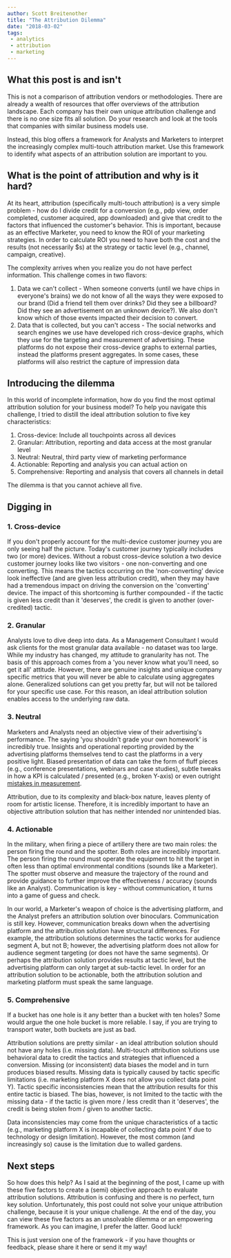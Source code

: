 ```yaml
---
author: Scott Breitenother
title: "The Attribution Dilemma"
date: "2018-03-02"
tags: 
 - analytics
 - attribution
 - marketing
---
```


## What this post is and isn't
This is not a comparison of attribution vendors or methodologies. There are already a wealth of resources that offer overviews of the attribution landscape. Each company has their own unique attribution challenge and there is no one size fits all solution. Do your research and look at the tools that companies with similar business models use.

Instead, this blog offers a framework for Analysts and Marketers to interpret the increasingly complex multi-touch attribution market. Use this framework to identify what aspects of an attribution solution are important to you.


## What is the point of attribution and why is it hard?
At its heart, attribution (specifically multi-touch attribution) is a very simple problem - how do I divide credit for a conversion (e.g., pdp view, order completed, customer acquired, app downloaded) and give that credit to the factors that influenced the customer's behavior. This is important, because as an effective Marketer, you need to know the ROI of your marketing strategies. In order to calculate ROI you need to have both the cost and the results (not necessarily $s) at the strategy or tactic level (e.g., channel, campaign, creative).

The complexity arrives when you realize you do not have perfect information. This challenge comes in two flavors:

1. Data we can't collect - When someone converts (until we have chips in everyone's brains) we do not know of all the ways they were exposed to our brand (Did a friend tell them over drinks? Did they see a billboard? Did they see an advertisement on an unknown device?). We also don't know which of those events impacted their decision to convert.
2. Data that is collected, but you can't access - The social networks and search engines we use have developed rich cross-device graphs, which they use for the targeting and measurement of advertising. These platforms do not expose their cross-device graphs to external parties, instead the platforms present aggregates. In some cases, these platforms will also restrict the capture of impression data


## Introducing the dilemma
In this world of incomplete information, how do you find the most optimal attribution solution for your business model? To help you navigate this challenge, I tried to distill the ideal attribution solution to five key characteristics: 

1. Cross-device: Include all touchpoints across all devices
2. Granular: Attribution, reporting and data access at the most granular level
3. Neutral: Neutral, third party view of marketing performance
4. Actionable: Reporting and analysis you can actual action on
5. Comprehensive: Reporting and analysis that covers all channels in detail

The dilemma is that you cannot achieve all five.

## Digging in
### 1. Cross-device
If you don't properly account for the multi-device customer journey you are only seeing half the picture. Today's customer journey typically includes two (or more) devices. Without a robust cross-device solution a two device customer journey looks like two visitors - one non-converting and one converting. This means the tactics occurring on the 'non-converting' device look ineffective (and are given less attribution credit), when they may have had a tremendous impact on driving the conversion on the 'converting' device. The impact of this shortcoming is further compounded - if the tactic is given less credit than it 'deserves', the credit is given to another (over-credited) tactic.

### 2. Granular
Analysts love to dive deep into data. As a Management Consultant I would ask clients for the most granular data available - no dataset was too large. While my industry has changed, my attitude to granularity has not. The basis of this approach comes from a 'you never know what you'll need, so get it all' attitude. However, there are genuine insights and unique company specific metrics that you will never be able to calculate using aggregates alone. Generalized solutions can get you pretty far, but will not be tailored for your specific use case. For this reason, an ideal attribution solution enables access to the underlying raw data.


### 3. Neutral
Marketers and Analysts need an objective view of their advertising's performance. The saying 'you shouldn't grade your own homework' is incredibly true. Insights and operational reporting provided by the advertising platforms themselves tend to cast the platforms in a very positive light. Biased presentation of data can take the form of fluff pieces (e.g., conference presentations, webinars and case studies), subtle tweaks in how a KPI is calculated / presented (e.g., broken Y-axis) or even outright [mistakes in measurement](https://www.wsj.com/articles/facebook-overestimated-key-video-metric-for-two-years-1474586951).

Attribution, due to its complexity and black-box nature, leaves plenty of room for artistic license. Therefore, it is incredibly important to have an objective attribution solution that has neither intended nor unintended bias.


### 4. Actionable
In the military, when firing a piece of artillery there are two main roles: the person firing the round and the spotter. Both roles are incredibly important. The person firing the round must operate the equipment to hit the target in often less than optimal environmental conditions (sounds like a Marketer). The spotter must observe and measure the trajectory of the round and provide guidance to further improve the effectiveness / accuracy (sounds like an Analyst). Communication is key - without communication, it turns into a game of guess and check.

In our world, a Marketer's weapon of choice is the advertising platform, and the Analyst prefers an attribution solution over binoculars. Communication is still key. However, communication breaks down when the advertising platform and the attribution solution have structural differences. For example, the attribution solutions determines the tactic works for audience segment A, but not B; however, the advertising platform does not allow for audience segment targeting (or does not have the same segments). Or perhaps the attribution solution provides results at tactic level, but the advertising platform can only target at sub-tactic level. In order for an attribution solution to be actionable, both the attribution solution and marketing platform must speak the same language.


### 5. Comprehensive
If a bucket has one hole is it any better than a bucket with ten holes? Some would argue the one hole bucket is more reliable. I say, if you are trying to transport water, both buckets are just as bad.

Attribution solutions are pretty similar - an ideal attribution solution should not have any holes (i.e. missing data). Multi-touch attribution solutions use behavioral data to credit the tactics and strategies that influenced a conversion. Missing (or inconsistent) data biases the model and in turn produces biased results. Missing data is typically caused by tactic specific limitations (i.e. marketing platform X does not allow you collect data point Y). Tactic specific inconsistencies mean that the attribution results for this entire tactic is biased. The bias, however, is not limited to the tactic with the missing data - if the tactic is given more / less credit than it 'deserves', the credit is being stolen from / given to another tactic.

Data inconsistencies may come from the unique characteristics of a tactic (e.g., marketing platform X is incapable of collecting data point Y due to technology or design limitation). However, the most common (and increasingly so) cause is the limitation due to walled gardens. 


## Next steps
So how does this help? As I said at the beginning of the post, I came up with these five factors to create a (semi) objective approach to evaluate attribution solutions. Attribution is confusing and there is no perfect, turn key solution. Unfortunately, this post could not solve your unique attribution challenge, because it is your unique challenge. At the end of the day, you can view these five factors as an unsolvable dilemma or an empowering framework. As you can imagine, I prefer the latter. Good luck!

This is just version one of the framework - if you have thoughts or feedback, please share it here or send it my way!



